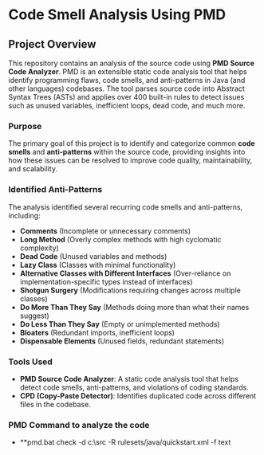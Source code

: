 # Code Smell Analysis Using PMD

## Project Overview

This repository contains an analysis of the source code using **PMD Source Code Analyzer**. PMD is an extensible static code analysis tool that helps identify programming flaws, code smells, and anti-patterns in Java (and other languages) codebases. The tool parses source code into Abstract Syntax Trees (ASTs) and applies over 400 built-in rules to detect issues such as unused variables, inefficient loops, dead code, and much more.

### **Purpose**
The primary goal of this project is to identify and categorize common **code smells** and **anti-patterns** within the source code, providing insights into how these issues can be resolved to improve code quality, maintainability, and scalability.

### **Identified Anti-Patterns**
The analysis identified several recurring code smells and anti-patterns, including:

- **Comments** (Incomplete or unnecessary comments)
- **Long Method** (Overly complex methods with high cyclomatic complexity)
- **Dead Code** (Unused variables and methods)
- **Lazy Class** (Classes with minimal functionality)
- **Alternative Classes with Different Interfaces** (Over-reliance on implementation-specific types instead of interfaces)
- **Shotgun Surgery** (Modifications requiring changes across multiple classes)
- **Do More Than They Say** (Methods doing more than what their names suggest)
- **Do Less Than They Say** (Empty or unimplemented methods)
- **Bloaters** (Redundant imports, inefficient loops)
- **Dispensable Elements** (Unused fields, redundant statements)

### **Tools Used**

- **PMD Source Code Analyzer**: A static code analysis tool that helps detect code smells, anti-patterns, and violations of coding standards.
- **CPD (Copy-Paste Detector)**: Identifies duplicated code across different files in the codebase.

### **PMD Command to analyze the code**
- **pmd.bat check -d c:\src -R rulesets/java/quickstart.xml -f text
